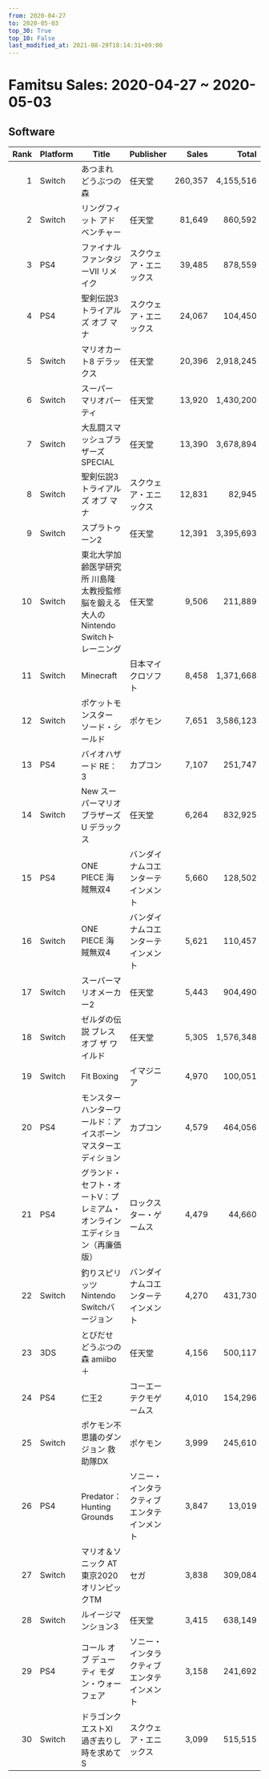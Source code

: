 ```yaml
---
from: 2020-04-27
to: 2020-05-03
top_30: True
top_10: False
last_modified_at: 2021-08-29T18:14:31+09:00
---
```

# Famitsu Sales: 2020-04-27 ~ 2020-05-03
## Software
| Rank | Platform | Title | Publisher | Sales | Total | Rate | New |
| -: | -- | -- | -- | -: | -: | -: | -- |
| 1 | Switch | あつまれ どうぶつの森 | 任天堂 | 260,357 | 4,155,516 | 20% |  |
| 2 | Switch | リングフィット アドベンチャー | 任天堂 | 81,649 | 860,592 | 20% |  |
| 3 | PS4 | ファイナルファンタジーVII リメイク | スクウェア・エニックス | 39,485 | 878,559 | 20% |  |
| 4 | PS4 | 聖剣伝説3 トライアルズ オブ マナ | スクウェア・エニックス | 24,067 | 104,450 | 20% |  |
| 5 | Switch | マリオカート8 デラックス | 任天堂 | 20,396 | 2,918,245 | 20% |  |
| 6 | Switch | スーパー マリオパーティ | 任天堂 | 13,920 | 1,430,200 | 20% |  |
| 7 | Switch | 大乱闘スマッシュブラザーズ SPECIAL | 任天堂 | 13,390 | 3,678,894 | 20% |  |
| 8 | Switch | 聖剣伝説3 トライアルズ オブ マナ | スクウェア・エニックス | 12,831 | 82,945 | 20% |  |
| 9 | Switch | スプラトゥーン2 | 任天堂 | 12,391 | 3,395,693 | 20% |  |
| 10 | Switch | 東北大学加齢医学研究所 川島隆太教授監修 脳を鍛える大人のNintendo Switchトレーニング | 任天堂 | 9,506 | 211,889 | 20% |  |
| 11 | Switch | Minecraft | 日本マイクロソフト | 8,458 | 1,371,668 | 20% |  |
| 12 | Switch | ポケットモンスター ソード・シールド | ポケモン | 7,651 | 3,586,123 | 20% |  |
| 13 | PS4 | バイオハザード RE：3 | カプコン | 7,107 | 251,747 | 20% |  |
| 14 | Switch | New スーパーマリオブラザーズ U デラックス | 任天堂 | 6,264 | 832,925 | 20% |  |
| 15 | PS4 | ONE PIECE 海賊無双4 | バンダイナムコエンターテインメント | 5,660 | 128,502 | 20% |  |
| 16 | Switch | ONE PIECE 海賊無双4 | バンダイナムコエンターテインメント | 5,621 | 110,457 | 20% |  |
| 17 | Switch | スーパーマリオメーカー2 | 任天堂 | 5,443 | 904,490 | 20% |  |
| 18 | Switch | ゼルダの伝説 ブレス オブ ザ ワイルド | 任天堂 | 5,305 | 1,576,348 | 20% |  |
| 19 | Switch | Fit Boxing | イマジニア | 4,970 | 100,051 | 20% |  |
| 20 | PS4 | モンスターハンターワールド：アイスボーン マスターエディション | カプコン | 4,579 | 464,056 | 20% |  |
| 21 | PS4 | グランド・セフト・オートV：プレミアム・オンラインエディション（再廉価版） | ロックスター・ゲームス | 4,479 | 44,660 | 20% |  |
| 22 | Switch | 釣りスピリッツ Nintendo Switchバージョン | バンダイナムコエンターテインメント | 4,270 | 431,730 | 20% |  |
| 23 | 3DS | とびだせ どうぶつの森 amiibo＋ | 任天堂 | 4,156 | 500,117 | 20% |  |
| 24 | PS4 | 仁王2 | コーエーテクモゲームス | 4,010 | 154,296 | 20% |  |
| 25 | Switch | ポケモン不思議のダンジョン 救助隊DX | ポケモン | 3,999 | 245,610 | 20% |  |
| 26 | PS4 | Predator： Hunting Grounds | ソニー・インタラクティブエンタテインメント | 3,847 | 13,019 | 60% |  |
| 27 | Switch | マリオ＆ソニック AT 東京2020オリンピックTM | セガ | 3,838 | 309,084 | 20% |  |
| 28 | Switch | ルイージマンション3 | 任天堂 | 3,415 | 638,149 | 20% |  |
| 29 | PS4 | コール オブ デューティ モダン・ウォーフェア | ソニー・インタラクティブエンタテインメント | 3,158 | 241,692 | 20% |  |
| 30 | Switch | ドラゴンクエストXI　過ぎ去りし時を求めて S | スクウェア・エニックス | 3,099 | 515,515 | 20% |  |